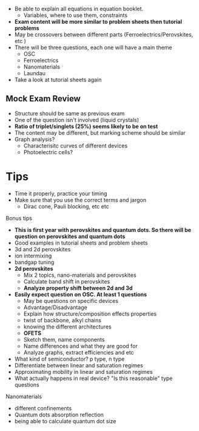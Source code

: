 - Be able to explain all equations in equation booklet.
	- Variables, where to use them, constraints
- **Exam content will be more similar to problem sheets then tutorial problems**
- May be crossovers between different parts (Ferroelectrics/Perovskites, etc )
- There will be three questions, each one will have a main theme
	- OSC
	- Ferroelectrics
	- Nanomaterials
	- Laundau 
- Take a look at tutorial sheets again 

## Mock Exam Review
- Structure should be same as previous exam
- One of the question isn't involved (liquid crystals)
- **Ratio of triplet/singlets (25%) seems likely to be on test**
- The content may be different, but marking scheme should be similar
- Graph analysis?
	- Characterisitc curves of different devices
	- Photoelectric cells?
# Tips
- Time it properly, practice your timing 
- Make sure that you use the correct terms and jargon
	- Dirac cone, Pauli blocking, etc etc

Bonus tips
- **This is first year with perovskites and quantum dots. So there will be question on perovskites and quantum dots**
- Good examples in tutorial sheets and problem sheets 
- 3d and 2d perovskites
- ion intermixing 
- bandgap tuning
- **2d perovskites** 
	- Mix 2 topics, nano-materials and perovskites
	- Calculate band shift in perovskites 
	- **Analyze property shift between 2d and 3d**
- **Easily expect question on OSC. At least 1 questions**
	- May be questions on specific devices
	- Advantage/Disadvantage
	- Explain how structure/composition effects properties 
	- twist of backbone, alkyl chains
	- knowing the different architectures
	- **OFETS**
	- Sketch them, name components 
	- Name differences and what they are good for 
	- Analyze graphs, extract efficiencies and etc
- What kind of semiconductor? p type, n type
- Differentiate between linear and saturation regimes 
- Approximating mobility in linear and saturation regimes
- What actually happens in real device? "Is this reasonable" type questions

Nanomaterials
- different confinements
- Quantum dots absorption reflection
- being able to calculate quantum dot size


